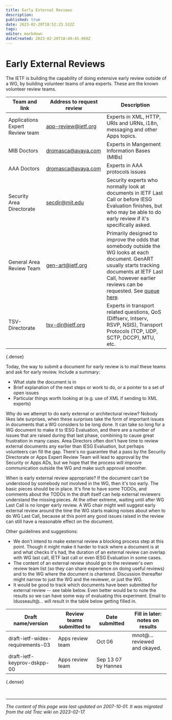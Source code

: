 ```yaml
---
title: Early External Reviews
description: 
published: true
date: 2023-02-20T18:52:23.532Z
tags: 
editor: markdown
dateCreated: 2023-02-20T18:49:45.969Z
---
```


# Early External Reviews
 The IETF is building the capability of doing extensive early review outside of a WG, by building volunteer teams of area experts. These are the known volunteer review teams. 
 
 | Team and link                     |  Address to request review  |  Description                                                                                                                                                                                                              |
|-----------------------------------|-----------------------------|---------------------------------------------------------------------------------------------------------------------------------------------------------------------------------------------------------------------------|
|  Applications Expert Review team  |  app-review@ietf.org               |  Experts in XML, HTTP, URIs and URNs, i18n, messaging and other Apps topics.                                                                                                                                              |
|  MIB Doctors                      |  dromasca@avaya.com                 |  Experts in Mangement Information Bases (MIBs)                                                                                                                                                                            |
|  AAA Doctors                      |  dromasca@avaya.com                 |  Experts in AAA protocols issues                                                                                                                                                                                          |
|  Security Area Directorate        |  secdir@mit.edu                   |   Security experts who normally look at documents in IETF Last Call or  before IESG Evaluation finishes, but who may be able to do early review  if it's specifically asked.                                              |
|  General Area Review Team         |  gen-art@ietf.org                  |   Primarily designed to improve the odds that somebody outside the WG  looks at each document.  GenART usually starts tracking documents at  IETF Last Call, however earlier reviews can be requested.  See [queue here](http://www.alvestrand.no/ietf/gen/art/gen-art.html).   |
|  TSV-Directorate                  |  tsv-dir@ietf.org                  |   Experts in transport related questions, QoS (Diffserv, Intserv, RSVP,  NSIS), Transport Protocols (TCP, UDP, SCTP, DCCP), MTU, etc.                                                                                     |
{.dense}

 Today, the way to submit a document for early review is to mail these teams and ask for early review. Include a summary:

 -   What state the document is in
 -   Brief explanation of the next steps or work to do, or a pointer to a set of open issues
 -   Particular things worth looking at (e.g. use of XML if sending to XML experts) 

Why do we attempt to do early external or architectural review? Nobody likes late surprises, when these surprises take the form of important issues in documents that a WG considers to be long done. It can take so long for a WG document to make it to IESG Evaluation, and there are a number of issues that are raised during that last phase, combining to cause great frustration in many cases. Area Directors often don't have time to review external documents any earlier than IESG Evaluation, but perhaps volunteers can fill the gap. There's no guarantee that a pass by the Security Directorate or Apps Expert Review Team will lead to approval by the Security or Apps ADs, but we hope that the process will improve communication outside the WG and make such approval smoother.

When is early external review appropriate? If the document can't be understood by somebody not involved in the WG, then it's too early. The basic pieces should be in place. It's fine to have some TODOs, and comments about the TODOs in the draft itself can help external reviewers understand the missing pieces. At the other extreme, waiting until after WG Last Call is no longer early review. A WG chair might well suggest early external review around the time the WG starts making noises about when to do WG Last Call, because at this point any good issues raised in the review can still have a reasonable effect on the document.

Other guidelines and suggestions:

 -   We don't intend to make external review a blocking process step at this point. Though it might make it harder to track where a document is at and what checks it's had, the duration of an external review can overlap with WG last call, IETF last call or even IESG Evaluation in some cases.
 -   The content of an external review should go to the reviewer's own review team list (so they can share experience on doing useful reviews) and to the WG where the document is chartered. Discussion thereafter might narrow to just the WG and the reviewer, or just the WG.
 -   It would be good to track which documents have been submitted for external review -- see table below. Even better would be to note the results so we can have some way of evaluating this experiment. Email to ldusseault@… will result in the table below getting filled in. 
    
    
| Draft name/version                 |  Review teams submitted to  |  Date submitted       |  Fill in later: notes on results   |
|------------------------------------|-----------------------------|-----------------------|------------------------------------|
|  draft-ietf-widex-requirements-03  |  Apps review team           |  Oct 06               |  mnot@… reviewed and okayed.       |
|  draft-ietf-keyprov-dskpp-00       |  Apps review team           |  Sep 13 07 by Hannes  |                                    |
{.dense}

&nbsp;
&nbsp;
&nbsp;

---

*The content of this page was last updated on 2007-10-01. It was migrated from the old Trac wiki on 2023-02-17.*